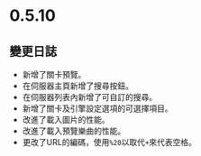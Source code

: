 # 0.5.10

## 變更日誌

- 新增了關卡預覽。
- 在伺服器主頁新增了搜尋按鈕。
- 在伺服器列表內新增了可自訂的搜尋。
- 新增了關卡及引擎設定選項的可選擇項目。
- 改進了載入圖片的性能。
- 改進了載入預覽樂曲的性能。
- 更改了URL的編碼，使用`%20`以取代`+`來代表空格。
